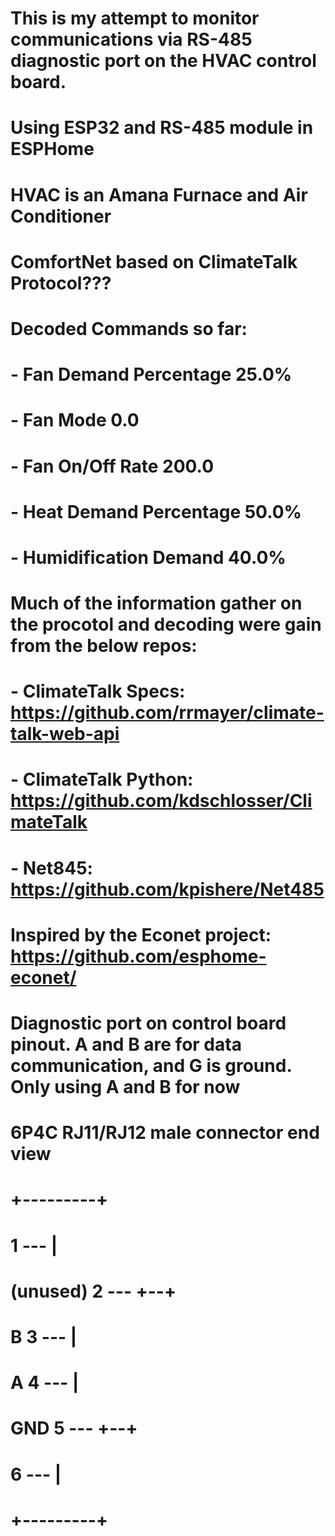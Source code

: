 # This is my attempt to monitor communications via RS-485 diagnostic port on the HVAC control board.
# Using ESP32 and RS-485 module in ESPHome
# HVAC is an Amana Furnace and Air Conditioner
# ComfortNet based on ClimateTalk Protocol???
# Decoded Commands so far:
# - Fan Demand Percentage 25.0%
# - Fan Mode 0.0
# - Fan On/Off Rate 200.0
# - Heat Demand Percentage 50.0%
# - Humidification Demand 40.0%

# Much of the information gather on the procotol and decoding were gain from the below repos:
# - ClimateTalk Specs: https://github.com/rrmayer/climate-talk-web-api
# - ClimateTalk Python: https://github.com/kdschlosser/ClimateTalk
# - Net845: https://github.com/kpishere/Net485

# Inspired by the Econet project: https://github.com/esphome-econet/

# Diagnostic port on control board pinout.  A and B are for data communication, and G is ground. Only using A and B for now
#    6P4C RJ11/RJ12 male connector end view   
#    
#              +---------+
#            1 ---       |
#   (unused) 2 ---       +--+ 
#        B   3 ---          |     
#        A   4 ---          |        
#       GND  5 ---       +--+
#            6 ---       |
#              +---------+

